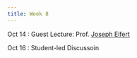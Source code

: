 ```yaml
---
title: Week 8
---
```


Oct 14
: Guest Lecture: Prof. [Joseph Eifert](https://www.fst.vt.edu/about/faculty-and-staff/faculty/jeifert.html)
<!-- : [**Slides**{: .label .label-purple }]()[**Reading**{: .label .label-blue }](#)[**Blog (11AM)**{: .label .label-red }](https://canvas.vt.edu/courses/214894/assignments/2484438)[**Blog (2PM)**{: .label .label-red }](https://canvas.vt.edu/courses/214890/assignments/2484424) -->

Oct 16
: Student-led Discussoin